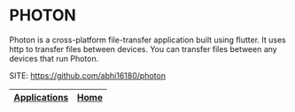 # PHOTON

 Photon is a cross-platform file-transfer application built using flutter. It uses http to transfer files between devices. You can transfer files between any devices that run Photon.

 SITE: https://github.com/abhi16180/photon

 | [Applications](https://portable-linux-apps.github.io/apps.html) | [Home](https://portable-linux-apps.github.io)
 | --- | --- |
